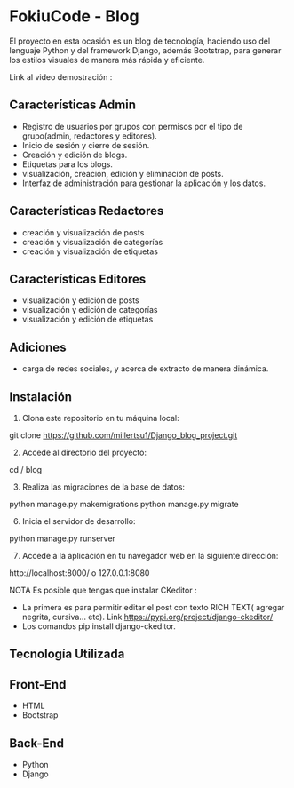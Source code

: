 # FokiuCode - Blog

El proyecto en esta ocasión es un blog de tecnología, haciendo uso del lenguaje Python y del framework Django, además Bootstrap, para generar los estilos visuales de manera más rápida y eficiente.

Link al video demostración : 

## Características Admin

- Registro de usuarios por grupos con permisos por el tipo de grupo(admin, redactores y editores).
- Inicio de sesión y cierre de sesión.
- Creación y edición de blogs.
- Etiquetas para los blogs.
- visualización, creación, edición y eliminación de posts.
- Interfaz de administración para gestionar la aplicación y los datos.

## Características Redactores

- creación y visualización de posts
- creación y visualización de categorías
- creación y visualización de etiquetas

## Características Editores

- visualización y edición de posts
- visualización y edición de categorías
- visualización y edición de etiquetas


## Adiciones

- carga de redes sociales, y acerca de extracto de manera dinámica. 

## Instalación

1. Clona este repositorio en tu máquina local:

git clone https://github.com/millertsu1/Django_blog_project.git

2. Accede al directorio del proyecto:

cd / blog

3. Realiza las migraciones de la base de datos:

python manage.py makemigrations
python manage.py migrate


6. Inicia el servidor de desarrollo:

python manage.py runserver

7. Accede a la aplicación en tu navegador web en la siguiente dirección:

http://localhost:8000/ o 127.0.0.1:8080

NOTA
Es posible que tengas que instalar CKeditor :
- La primera es para permitir editar el post con texto RICH TEXT( agregar negrita, cursiva... etc). Link https://pypi.org/project/django-ckeditor/
- Los comandos pip install django-ckeditor.


## Tecnología Utilizada

## Front-End
- HTML
- Bootstrap 

## Back-End
- Python 
- Django
